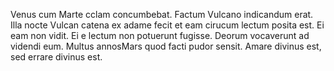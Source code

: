 Venus cum Marte cclam concumbebat.
Factum Vulcano indicandum erat.
Illa nocte Vulcan catena ex adame fecit et eam cirucum lectum posita est. 
Ei eam non vidit.
Ei e lectum non potuerunt fugisse.
Deorum vocaverunt ad videndi eum.
Multus annosMars quod facti pudor sensit.
Amare divinus est, sed errare divinus est. 
